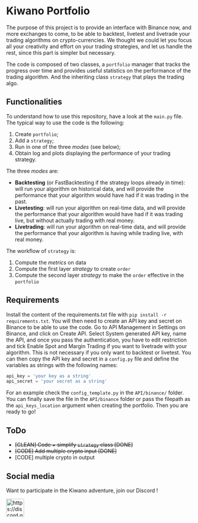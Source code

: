 
# Kiwano Portfolio

The purpose of this project is to provide an interface with Binance now, and more exchanges to come,
to be able to backtest, livetest and livetrade your trading algorithms on crypto-currencies.
We thought we could let you focus all your creativity and effort on your trading strategies, 
and let us handle the rest, since this part is simpler but necessary.

The code is composed of two classes, a `portfolio` manager 
that tracks the progress over time and provides useful statistics 
on the performance of the trading algorithm. And the 
inheriting class `strategy` that plays the trading algo.

## Functionalities

To understand how to use this repository, have a look at the ```main.py``` file.
The typical way to use the code is the following:
1. Create `portfolio`;
2. Add a `strategy`;
3. Run in one of the three *modes* (see below);
4. Obtain log and plots displaying the performance of your trading strategy.

The three *modes* are:
- **Backtesting** (or FastBacktesting if the strategy loops already in time): will 
run your algorithm on historical data, and will provide the performance
that your algorithm would have had if it was trading in the past.
- **Livetesting**: will run your algorithm on real-time data, and will provide the performance that your algorithm would have had if it was trading live, but
without actually trading with real money.
- **Livetrading**: will run your algorithm on real-time data, and will provide the performance 
that your algorithm is having while trading live, with real money.

The workflow of `strategy` is:
1. Compute the *metrics* on data
2. Compute the first layer *strategy* to create `order`
3. Compute the second layer *strategy* to make the `order` effective in the `portfolio`

## Requirements

Install the content of the requirements.txt file with ```pip install -r requirements.txt```. 
You will then need to create an API key and secret on Binance to be able to use the code.
Go to API Management in Settings on Binance, and click on Create API. Select System generated API key,
name the API, and once you pass the authentication, you have to 
edit restriction and tick Enable Spot and Margin Trading if you want to livetrade with your algorithm.
This is not necessary if you only want to backtest or livetest. You can then copy the API key and secret
in a ```config.py```  file and define the variables as strings with the following names:

```python
api_key = 'your key as a string'
api_secret = 'your secret as a string'
```
For an example check the `config_template.py` in the `API/binance/` folder.
You can finally save the file in the ```API/binance``` folder or pass the filepath
as the `api_keys_location` argument when creating the portfolio. Then you are ready to go!



## ToDo
- ~~[CLEAN] Code + simplify `strategy` class [DONE]~~
- ~~[CODE] Add multiple crypto input [DONE]~~
- [CODE] multiple crypto in output

## Social media
Want to participate in the Kiwano adventure, join our Discord !

<img src="https://it.moobion.com/wp-content/uploads/2020/11/discord-logo.png" alt="https://discord.gg/698CKv8t" style="width:48px;height:48px;">
 
